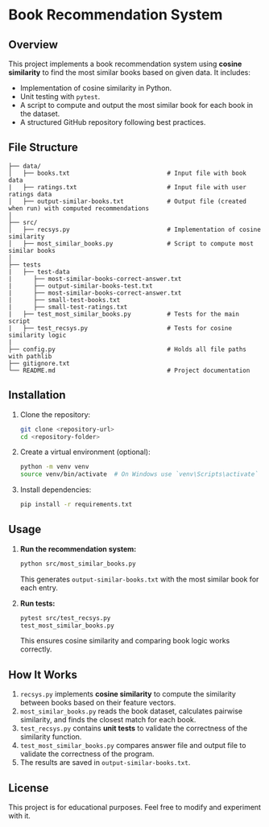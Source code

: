 # Book Recommendation System

## Overview
This project implements a book recommendation system using **cosine similarity** to find the most similar books based on given data. It includes:
- Implementation of cosine similarity in Python.
- Unit testing with `pytest`.
- A script to compute and output the most similar book for each book in the dataset.
- A structured GitHub repository following best practices.

## File Structure
```
├── data/
│   ├── books.txt                           # Input file with book data
|   ├── ratings.txt                         # Input file with user ratings data
│   ├── output-similar-books.txt            # Output file (created when run) with computed recommendations
│
├── src/
│   ├── recsys.py                           # Implementation of cosine similarity
│   ├── most_similar_books.py               # Script to compute most similar books
│
├── tests
|   ├── test-data
|      ├── most-similar-books-correct-answer.txt
|      ├── output-similar-books-test.txt
|      ├── most-similar-books-correct-answer.txt
|      ├── small-test-books.txt
|      ├── small-test-ratings.txt
|   ├── test_most_similar_books.py          # Tests for the main script
|   ├── test_recsys.py                      # Tests for cosine similarity logic
|
├── config.py                               # Holds all file paths with pathlib
├── gitignore.txt                           
└── README.md                               # Project documentation
```

## Installation
1. Clone the repository:
   ```sh
   git clone <repository-url>
   cd <repository-folder>
   ```
2. Create a virtual environment (optional):
   ```sh
   python -m venv venv
   source venv/bin/activate  # On Windows use `venv\Scripts\activate`
   ```
3. Install dependencies:
   ```sh
   pip install -r requirements.txt
   ```

## Usage
1. **Run the recommendation system:**
   ```sh
   python src/most_similar_books.py
   ```
   This generates `output-similar-books.txt` with the most similar book for each entry.

2. **Run tests:**
   ```sh
   pytest src/test_recsys.py
   test_most_similar_books.py
   ```
   This ensures cosine similarity and comparing book logic works correctly.

## How It Works
1. `recsys.py` implements **cosine similarity** to compute the similarity between books based on their feature vectors.
2. `most_similar_books.py` reads the book dataset, calculates pairwise similarity, and finds the closest match for each book.
3. `test_recsys.py` contains **unit tests** to validate the correctness of the similarity function.
4. `test_most_similar_books.py` compares answer file and output file to validate the correctness of the program.
5. The results are saved in `output-similar-books.txt`.

## License
This project is for educational purposes. Feel free to modify and experiment with it.

